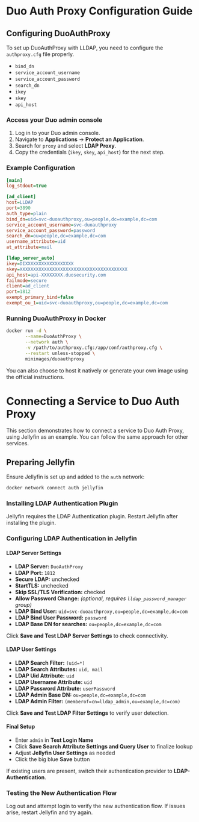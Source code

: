 # Duo Auth Proxy Configuration Guide

## Configuring DuoAuthProxy

To set up DuoAuthProxy with LLDAP, you need to configure the `authproxy.cfg` file properly. 
- `bind_dn`
- `service_account_username`
- `service_account_password`
- `search_dn`
- `ikey`
- `skey`
- `api_host`

### Access your Duo admin console
1. Log in to your Duo admin console.
2. Navigate to **Applications** -> **Protect an Application**.
3. Search for `proxy` and select **LDAP Proxy**.
4. Copy the credentials (`ikey`, `skey`, `api_host`) for the next step.

### Example Configuration

```ini
[main]
log_stdout=true

[ad_client]
host=LLDAP
port=3890
auth_type=plain
bind_dn=uid=svc-duoauthproxy,ou=people,dc=example,dc=com
service_account_username=svc-duoauthproxy
service_account_password=password
search_dn=ou=people,dc=example,dc=com
username_attribute=uid
at_attribute=mail

[ldap_server_auto]
ikey=DIXXXXXXXXXXXXXXXXXX
skey=XXXXXXXXXXXXXXXXXXXXXXXXXXXXXXXXXXXXXXXX
api_host=api-XXXXXXXX.duosecurity.com
failmode=secure
client=ad_client
port=1812
exempt_primary_bind=false
exempt_ou_1=uid=svc-duoauthproxy,ou=people,dc=example,dc=com
```

### Running DuoAuthProxy in Docker

```sh
docker run -d \
       --name=DuoAuthProxy \
       --network auth \
       -v /path/to/authproxy.cfg:/app/conf/authproxy.cfg \
       --restart unless-stopped \
       minimages/duoauthproxy
```

You can also choose to host it natively or generate your own image using the official instructions.

# Connecting a Service to Duo Auth Proxy
This section demonstrates how to connect a service to Duo Auth Proxy, using Jellyfin as an example. You can follow the same approach for other services.
## Preparing Jellyfin

Ensure Jellyfin is set up and added to the `auth` network:

```sh
docker network connect auth jellyfin
```

### Installing LDAP Authentication Plugin

Jellyfin requires the LDAP Authentication plugin. Restart Jellyfin after installing the plugin.

### Configuring LDAP Authentication in Jellyfin

#### **LDAP Server Settings**
- **LDAP Server:** `DuoAuthProxy`
- **LDAP Port:** `1812`
- **Secure LDAP:** unchecked
- **StartTLS:** unchecked
- **Skip SSL/TLS Verification:** checked
- **Allow Password Change:** *(optional, requires `lldap_password_manager` group)*
- **LDAP Bind User:** `uid=svc-duoauthproxy,ou=people,dc=example,dc=com`
- **LDAP Bind User Password:** `password`
- **LDAP Base DN for searches:** `ou=people,dc=example,dc=com`

Click **Save and Test LDAP Server Settings** to check connectivity.

#### **LDAP User Settings**
- **LDAP Search Filter:** `(uid=*)`
- **LDAP Search Attributes:** `uid, mail`
- **LDAP Uid Attribute:** `uid`
- **LDAP Username Attribute:** `uid`
- **LDAP Password Attribute:** `userPassword`
- **LDAP Admin Base DN:** `ou=people,dc=example,dc=com`
- **LDAP Admin Filter:** `(memberof=cn=lldap_admin,ou=example,dc=com)`

Click **Save and Test LDAP Filter Settings** to verify user detection.

#### **Final Setup**
- Enter `admin` in **Test Login Name**
- Click **Save Search Attribute Settings and Query User** to finalize lookup
- Adjust **Jellyfin User Settings** as needed
- Click the big blue **Save** button

If existing users are present, switch their authentication provider to **LDAP-Authentication**.

### Testing the New Authentication Flow

Log out and attempt login to verify the new authentication flow. If issues arise, restart Jellyfin and try again.

